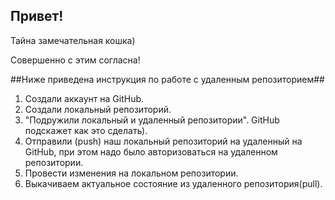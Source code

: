 ## Привет!

Тайна замечательная кошка)

 Совершенно с этим согласна!

##Ниже приведена инструкция по работе с удаленным репозиторием##
 1. Создали аккаунт на GitHub.
 2. Создали локальный репозиторий.
 3. "Подружили локальный и удаленный репозитории". GitHub подскажет как это сделать).
 4. Отправили (push) наш локальный репозиторий на удаленный на GitHub, при этом надо было авторизоваться на удаленном репозитории.
 5. Провести изменения на локальном репозитории.
 7. Выкачиваем актуальное состояние из удаленного репозитория(pull).
